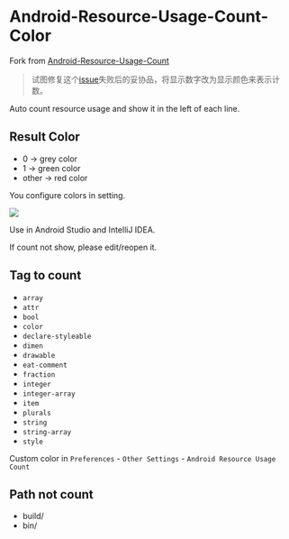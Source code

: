 # Android-Resource-Usage-Count-Color

Fork from [Android-Resource-Usage-Count](https://github.com/niorgai/Android-Resource-Usage-Count)

> 试图修复这个[issue](https://github.com/niorgai/Android-Resource-Usage-Count/issues/27)失败后的妥协品，将显示数字改为显示颜色来表示计数。

Auto count resource usage and show it in the left of each line.

Result Color
---
* 0 -> grey color
* 1 -> green color
* other -> red color

You configure colors in setting.

![](http://ojvnx00zs.bkt.clouddn.com/resource-color.png)

Use in Android Studio and IntelliJ IDEA.

If count not show, please edit/reopen it.

Tag to count
---

* `array`
* `attr`
* `bool`
* `color`
* `declare-styleable`
* `dimen`
* `drawable`
* `eat-comment`
* `fraction`
* `integer`
* `integer-array`
* `item`
* `plurals`
* `string`
* `string-array`
* `style`

Custom color in `Preferences` - `Other Settings` - `Android Resource Usage Count`

Path not count
---
* build/
* bin/

